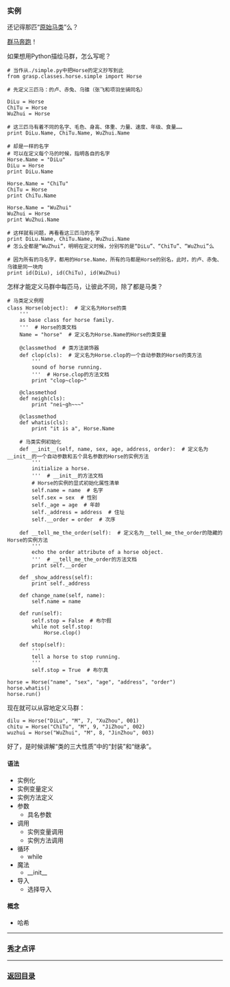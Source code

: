 ### 实例 ###
还记得那匹“[原始马类](https://github.com/nagexiucai/howtopython/blob/master/handouts/grasp/classes/horse/simple.py "简化的马类定义")”么？

[群马奔跑](../../shortvideo/horses-running.mp4 "群马奔跑")！

如果想用Python描绘马群，怎么写呢？

	# 当作从./simple.py中把Horse的定义抄写到此
	from grasp.classes.horse.simple import Horse

	# 先定义三匹马：的卢、赤兔、乌锥（张飞和项羽坐骑同名）

	DiLu = Horse
	ChiTu = Horse
	WuZhui = Horse

	# 这三匹马有着不同的名字、毛色、身高、体重、力量、速度、年级、食量……
	print DiLu.Name, ChiTu.Name, WuZhui.Name

	# 却是一样的名字
	# 可以在定义每个马的时候，指明各自的名字
	Horse.Name = "DiLu"
	DiLu = Horse
	print DiLu.Name

	Horse.Name = "ChiTu"
	ChiTu = Horse
	print ChiTu.Name

	Horse.Name = "WuZhui"
	WuZhui = Horse
	print WuZhui.Name

	# 这样就有问题，再看看这三匹马的名字
	print DiLu.Name, ChiTu.Name, WuZhui.Name
	# 怎么全都是“WuZhui”，明明在定义时候，分别写的是“DiLu”、“ChiTu”、“WuZhui”么

	# 因为所有的马名字，都用的Horse.Name，所有的马都是Horse的别名，此时，的卢、赤兔、乌锥是同一块肉
	print id(DiLu), id(ChiTu), id(WuZhui)

怎样才能定义马群中每匹马，让彼此不同，除了都是马类？

	# 马类定义例程
	class Horse(object):  # 定义名为Horse的类
	    '''
	    as base class for horse family.
	    '''  # Horse的类文档
	    Name = "horse"  # 定义名为Horse.Name的Horse的类变量

	    @classmethod  # 类方法装饰器
	    def clop(cls):  # 定义名为Horse.clop的一个自动参数的Horse的类方法
	        '''
	        sound of horse running.
	        '''  # Horse.clop的方法文档
	        print "clop~clop~"

	    @classmethod
	    def neigh(cls):
	        print "nei~gh~~~"

	    @classmethod
	    def whatis(cls):
	        print "it is a", Horse.Name

	    # 马类实例初始化
	    def __init__(self, name, sex, age, address, order):  # 定义名为__init__的一个自动参数和五个具名参数的Horse的实例方法
	        '''
	        initialize a horse.
	        '''  # __init__的方法文档
	        # Horse的实例的显式初始化属性清单
	        self.name = name  # 名字
	        self.sex = sex  # 性别
	        self._age = age  # 年龄
	        self._address = address  # 住址
	        self.__order = order  # 次序

	    def __tell_me_the_order(self):  # 定义名为__tell_me_the_order的隐藏的Horse的实例方法
	        '''
	        echo the order attribute of a horse object.
	        '''  # __tell_me_the_order的方法文档
	        print self.__order

	    def _show_address(self):
	        print self._address

	    def change_name(self, name):
	        self.name = name

	    def run(self):
	        self.stop = False  # 布尔假
	        while not self.stop:
	            Horse.clop()

	    def stop(self):
	        '''
	        tell a horse to stop running.
	        '''
	        self.stop = True  # 布尔真

	horse = Horse("name", "sex", "age", "address", "order")
	horse.whatis()
	horse.run()

现在就可以从容地定义马群：

	dilu = Horse("DiLu", "M", 7, "XuZhou", 001)
	chitu = Horse("ChiTu", "M", 9, "JiZhou", 002)
	wuzhui = Horse("WuZhui", "M", 8, "JinZhou", 003)

好了，是时候讲解“类的三大性质”中的“封装”和“继承”。

#### 语法 ####
- 实例化
- 实例变量定义
- 实例方法定义
- 参数
  - 具名参数
- 调用
  - 实例变量调用
  - 实例方法调用
- 循环
  - while
- 魔法
  - \_\_init__
- 导入
  - 选择导入

#### 概念 ####
- 哈希

---
### [秀才](http://zhouguoqiang.cn/ "作者")点评 ###

---
### [返回目录](../../Python半深入讲义/背诵默写.md "背诵默写") ###